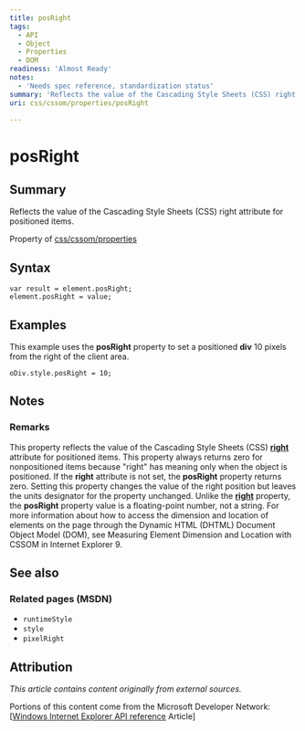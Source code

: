 ```yaml
---
title: posRight
tags:
  - API
  - Object
  - Properties
  - DOM
readiness: 'Almost Ready'
notes:
  - 'Needs spec reference, standardization status'
summary: 'Reflects the value of the Cascading Style Sheets (CSS) right attribute for positioned items.'
uri: css/cssom/properties/posRight

---
```

# posRight

## Summary

Reflects the value of the Cascading Style Sheets (CSS) right attribute for positioned items.

<span data-meta="applies_to" data-type="key">Property of <span data-type="value">[css/cssom/properties](/css/cssom/properties)</span></span>

## Syntax

``` {.js}
var result = element.posRight;
element.posRight = value;
```

## Examples

This example uses the **posRight** property to set a positioned **div** 10 pixels from the right of the client area.

``` {.js}
oDiv.style.posRight = 10;
```

## Notes

### Remarks

This property reflects the value of the Cascading Style Sheets (CSS) [**right**](/css/properties/right) attribute for positioned items. This property always returns zero for nonpositioned items because "right" has meaning only when the object is positioned. If the **right** attribute is not set, the **posRight** property returns zero. Setting this property changes the value of the right position but leaves the units designator for the property unchanged. Unlike the [**right**](/css/properties/right) property, the **posRight** property value is a floating-point number, not a string. For more information about how to access the dimension and location of elements on the page through the Dynamic HTML (DHTML) Document Object Model (DOM), see Measuring Element Dimension and Location with CSSOM in Internet Explorer 9.

## See also

### Related pages (MSDN)

-   `runtimeStyle`
-   `style`
-   `pixelRight`

## Attribution

*This article contains content originally from external sources.*

Portions of this content come from the Microsoft Developer Network: [[Windows Internet Explorer API reference](http://msdn.microsoft.com/en-us/library/ie/hh828809%28v=vs.85%29.aspx) Article]

